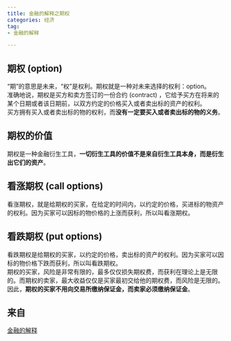 ```yaml
---
title: 金融的解释之期权   
categories: 经济  
tag:    
- 金融的解释  

---
```

## 期权 (option)  
“期”的意思是未来，“权”是权利。期权就是一种对未来选择的权利：option。  
准确地说，期权是买方和卖方签订的一份合约 (contract) ，它给予买方在将来的某个日期或者该日期前，以双方约定的价格买入或者卖出标的资产的权利。  
买方拥有买入或者卖出标的物的权利，而**没有一定要买入或者卖出标的物的义务**。  
## 期权的价值  
期权是一种金融衍生工具，**一切衍生工具的价值不是来自衍生工具本身，而是衍生出它们的资产**。  
## 看涨期权 (call options)  
看涨期权，就是给期权的买家，在给定的时间内，以约定的价格，买进标的物资产的权利。因为买家可以因标的物价格的上涨而获利，所以叫看涨期权。  
## 看跌期权 (put options)  
看跌期权是给期权的买家，以约定的价格，卖出标的资产的权利。因为买家可以因标的物价格下跌而获利，所以叫看跌期权。  
期权的买家，风险是非常有限的，最多仅仅损失期权费，而获利在理论上是无限的。而期权的卖家，最大收益仅仅是买家最初交给他的期权费，而风险是无限的。  
因此，**期权的买家不用向交易所缴纳保证金，而卖家必须缴纳保证金**。       
## 来自
[金融的解释](https://book.douban.com/subject/26032227/)
